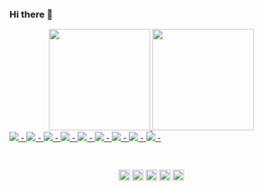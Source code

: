 ### Hi there 👋
<div align="center">
  <a href="https://github.com/rafaballerini">
  <img height="180em" src="https://github-readme-stats.vercel.app/api?username=niltoncalegari&show_icons=true&theme=dracula&include_all_commits=true&count_private=true"/>
  <img height="180em" src="https://github-readme-stats.vercel.app/api/top-langs/?username=niltoncalegari&layout=compact&langs_count=7&theme=dracula"/>
</div>
<div style="display: inline_block">
  <img src="https://cdn.jsdelivr.net/gh/devicons/devicon/icons/csharp/csharp-original.svg" /> -
  <img src="https://cdn.jsdelivr.net/gh/devicons/devicon/icons/dotnetcore/dotnetcore-original.svg" /> -
  <img src="https://cdn.jsdelivr.net/gh/devicons/devicon/icons/angularjs/angularjs-plain.svg" /> -
  <img src="https://cdn.jsdelivr.net/gh/devicons/devicon/icons/azure/azure-original.svg" /> -
  <img src="https://cdn.jsdelivr.net/gh/devicons/devicon/icons/javascript/javascript-original.svg" /> -
  <img src="https://cdn.jsdelivr.net/gh/devicons/devicon/icons/jquery/jquery-original-wordmark.svg" /> -
  <img src="https://cdn.jsdelivr.net/gh/devicons/devicon/icons/nodejs/nodejs-original-wordmark.svg" /> -
  <img src="https://cdn.jsdelivr.net/gh/devicons/devicon/icons/unity/unity-original-wordmark.svg" /> -
  <img src="https://cdn.jsdelivr.net/gh/devicons/devicon/icons/godot/godot-original-wordmark.svg" /> -
</div>


<br>
<br>
<p align="center">
<a href="https://twitter.com/nilton_calegari" target="_blank"><img align="center" src="https://cdn.jsdelivr.net/npm/simple-icons@3.0.1/icons/twitter.svg" alt="dephraiim" height="20" width="20" /></a>
<a href="https://linkedin.com/in/nilton-calegari" target="_blank"><img align="center" src="https://cdn.jsdelivr.net/npm/simple-icons@3.0.1/icons/linkedin.svg" alt="dephraiim" height="20" width="20" /></a>
<a href="https://stackoverflow.com/users/9219028/nilton-calegari" target="_blank"><img align="center" src="https://cdn.jsdelivr.net/npm/simple-icons@3.0.1/icons/stackoverflow.svg" alt="dephraiim" height="20" width="20" /></a>
<a href="https://www.instagram.com/niltoncalegari/" target="_blank"><img align="center" src="https://cdn.jsdelivr.net/npm/simple-icons@3.0.1/icons/instagram.svg" alt="dephraiim" height="20" width="20" /></a>
  <a href="https://dev.to/niltoncalegari" target="_blank"><img align="center" src="https://cdn.jsdelivr.net/npm/simple-icons@3.0.1/icons/dev-dot-to.svg" alt="dephraiim" height="20" width="20" /></a>
</p>
<br>
<br>
